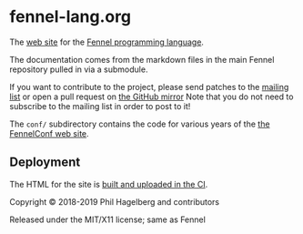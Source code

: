 # fennel-lang.org

The [web site](https://fennel-lang.org) for the [Fennel programming language](https://github.com/bakpakin/Fennel).

The documentation comes from the markdown files in the main Fennel
repository pulled in via a submodule.

If you want to contribute to the project, please send patches to the
[mailing list](https://lists.sr.ht/%7Etechnomancy/fennel) or open a
pull request on
[the GitHub mirror](https://github.com/technomancy/fennel-lang.org)
Note that you do not need to subscribe to the mailing list in order to
post to it!

The `conf/` subdirectory contains the code for various years of the
[the FennelConf web site](https://conf.fennel-lang.org).

## Deployment

The HTML for the site is
[built and uploaded in the CI](https://builds.sr.ht/~technomancy/fennel-lang.org).

Copyright © 2018-2019 Phil Hagelberg and contributors

Released under the MIT/X11 license; same as Fennel

